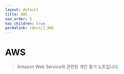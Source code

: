 ```yaml
---
layout: default
title: AWS
nav_order: 5
has_children: true
permalink: /docs/2_AWS
---
```


# AWS

> Amazon Web Service와 관련된 개인 필기 노트입니다.
